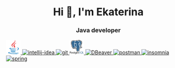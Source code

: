 <h1 align="center">Hi 👋, I'm Ekaterina</h1>
<h3 align="center">Java developer </h3>
<p align="left">
  <a href="https://www.java.com" target="_blank" rel="noreferrer">
    <img src="https://raw.githubusercontent.com/devicons/devicon/master/icons/java/java-original.svg"
         alt="java" width="40" height="40"/>
  </a>
  <a href="https://www.jetbrains.com/ru-ru/idea/" target="_blank" rel="noreferrer">
    <img src="https://vectorwiki.com/images/ZgSyR__intellij-idea.svg"
         alt="intellij-idea" width="40" height="40"/>
  </a>
  <a href="https://git-scm.com/" target="_blank" rel="noreferrer">
    <img src="https://www.vectorlogo.zone/logos/git-scm/git-scm-icon.svg" alt="git" width="40" height="40"/>
  </a>
  <a href="https://www.postgresql.org" target="_blank" rel="noreferrer">
    <img
      src="https://raw.githubusercontent.com/devicons/devicon/master/icons/postgresql/postgresql-original-wordmark.svg"
      alt="postgresql" width="40" height="40"/>
  </a>
   <a href="https://dbeaver.io/" target="_blank" rel="noreferrer">
    <img
      src="https://upload.wikimedia.org/wikipedia/commons/b/b5/DBeaver_logo.svg"
      alt="DBeaver" width="40" height="40"/>
  </a>
  <a href="https://postman.com" target="_blank" rel="noreferrer">
    <img src="https://www.vectorlogo.zone/logos/getpostman/getpostman-icon.svg" alt="postman" width="40" height="40"/>
  </a>
    <a href="https://insomnia.rest/" target="_blank" rel="noreferrer">
    <img src="https://github.com/get-icon/geticon/blob/master/icons/insomnia.svg" alt="insomnia" width="40" height="40"/>
  </a>
  <a href="https://spring.io/" target="_blank" rel="noreferrer">
    <img src="https://www.vectorlogo.zone/logos/springio/springio-icon.svg" alt="spring" width="40" height="40"/>
  </a>
</p>
